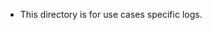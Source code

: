 <!--

 Copyright (C) 2019 Intel Corporation

 SPDX-License-Identifier: Apache-2.0

-->

- This directory is for use cases specific logs.